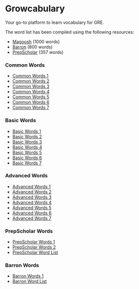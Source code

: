 # Growcabulary

Your go-to platform to learn vocabulary for GRE.

The word list has been compiled using the following resources:

* [Magoosh](https://s3.amazonaws.com/magoosh.resources/magoosh-gre-1000-words_oct01.pdf) (1000 words)
* [Barron](https://docshare04.docshare.tips/files/24478/244788962.pdf) (800 words)
* [PrepScholar](https://www.prepscholar.com/gre/blog/wp-content/uploads/sites/3/2016/11/PrepScholar-357-GRE-words-list.pdf) (357 words)

### Common Words

* [Common Words 1](Common%20Words%201/)
* [Common Words 2](Common%20Words%202/)
* [Common Words 3](Common%20Words%203/)
* [Common Words 4](Common%20Words%204/)
* [Common Words 5](Common%20Words%205/)
* [Common Words 6](Common%20Words%206/)
* [Common Words 7](Common%20Words%207/)

### Basic Words

* [Basic Words 1](Basic%20Words%201/)
* [Basic Words 2](Basic%20Words%202/)
* [Basic Words 3](Basic%20Words%203/)
* [Basic Words 4](Basic%20Words%204/)
* [Basic Words 5](Basic%20Words%205/)
* [Basic Words 6](Basic%20Words%206/)
* [Basic Words 7](Basic%20Words%207/)

### Advanced Words

* [Advanced Words 1](Advanced%20Words%201/)
* [Advanced Words 2](Advanced%20Words%202/)
* [Advanced Words 3](Advanced%20Words%203/)
* [Advanced Words 4](Advanced%20Words%204/)
* [Advanced Words 5](Advanced%20Words%205/)
* [Advanced Words 6](Advanced%20Words%206/)
* [Advanced Words 7](Advanced%20Words%207/)

### PrepScholar Words

* [PrepScholar Words 1](PrepScholar%20Words%201/)
* [PrepScholar Words 2](PrepScholar%20Words%202/)
* [PrepScholar Word List](PrepScholar%20Word%20List/)

### Barron Words

* [Barron Words 1](Barron%20Words%201/)
* [Barron Word List](Barron%20Word%20List/)